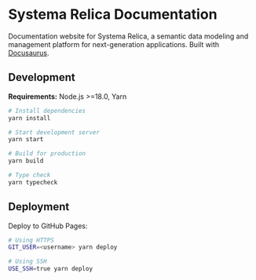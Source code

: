 # Systema Relica Documentation

Documentation website for Systema Relica, a semantic data modeling and management platform for next-generation applications. Built with [Docusaurus](https://docusaurus.io/).

## Development

**Requirements:** Node.js >=18.0, Yarn

```bash
# Install dependencies
yarn install

# Start development server
yarn start

# Build for production
yarn build

# Type check
yarn typecheck
```

## Deployment

Deploy to GitHub Pages:

```bash
# Using HTTPS
GIT_USER=<username> yarn deploy

# Using SSH
USE_SSH=true yarn deploy
```
